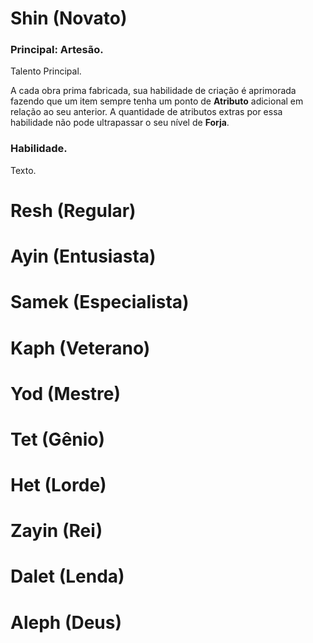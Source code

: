 # Shin (Novato)

### Principal: Artesão.

Talento Principal.

A cada obra prima fabricada, sua habilidade de criação é aprimorada fazendo que um item sempre tenha um ponto de **Atributo** adicional em relação ao seu anterior. A quantidade de atributos extras por essa habilidade não pode ultrapassar o seu nível de **Forja**.

### Habilidade.

Texto.

# Resh (Regular)

# Ayin (Entusiasta)

# Samek (Especialista)

# Kaph (Veterano)

# Yod (Mestre)

# Tet (Gênio)

# Het (Lorde)

# Zayin (Rei)

# Dalet (Lenda)

# Aleph (Deus)
